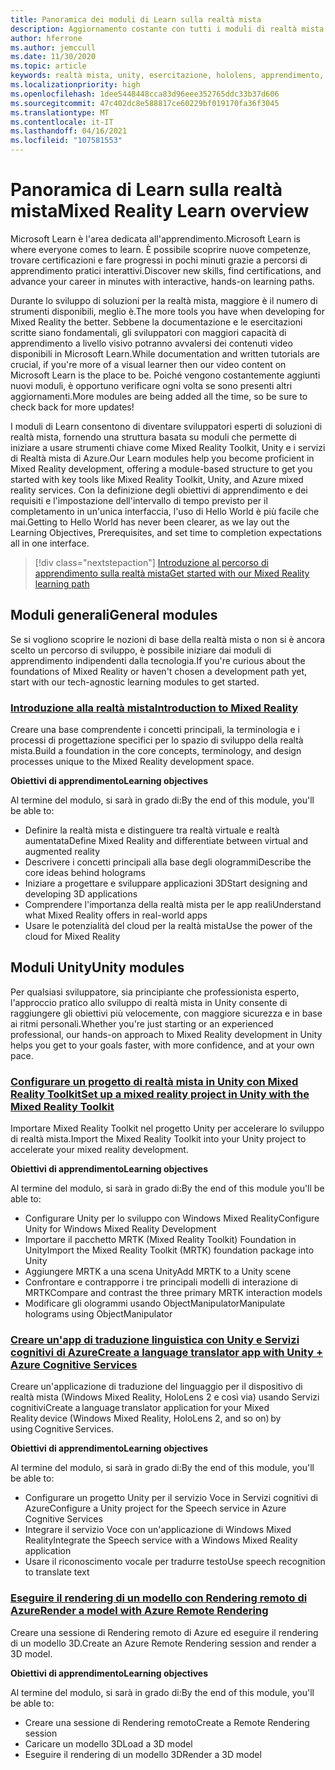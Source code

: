 ```yaml
---
title: Panoramica dei moduli di Learn sulla realtà mista
description: Aggiornamento costante con tutti i moduli di realtà mista disponibili, ospitati nella piattaforma Microsoft Learn.
author: hferrone
ms.author: jemccull
ms.date: 11/30/2020
ms.topic: article
keywords: realtà mista, unity, esercitazione, hololens, apprendimento, visore VR realtà mista, visore VR di windows mixed reality, visore per realtà virtuale, che cos'è la realtà virtuale, che cos'è la realtà aumentata, MRTK, mixed reality toolkit, traduzione, Azure, servizi cognitivi di Azure, Microsoft Learn
ms.localizationpriority: high
ms.openlocfilehash: 1dee5448448cca83d96eee352765ddc33b37d606
ms.sourcegitcommit: 47c402dc8e588817ce60229bf019170fa36f3045
ms.translationtype: MT
ms.contentlocale: it-IT
ms.lasthandoff: 04/16/2021
ms.locfileid: "107581553"
---
```

# <a name="mixed-reality-learn-overview"></a><span data-ttu-id="13e37-104">Panoramica di Learn sulla realtà mista</span><span class="sxs-lookup"><span data-stu-id="13e37-104">Mixed Reality Learn overview</span></span>

<span data-ttu-id="13e37-105">Microsoft Learn è l'area dedicata all'apprendimento.</span><span class="sxs-lookup"><span data-stu-id="13e37-105">Microsoft Learn is where everyone comes to learn.</span></span> <span data-ttu-id="13e37-106">È possibile scoprire nuove competenze, trovare certificazioni e fare progressi in pochi minuti grazie a percorsi di apprendimento pratici interattivi.</span><span class="sxs-lookup"><span data-stu-id="13e37-106">Discover new skills, find certifications, and advance your career in minutes with interactive, hands-on learning paths.</span></span> 

<span data-ttu-id="13e37-107">Durante lo sviluppo di soluzioni per la realtà mista, maggiore è il numero di strumenti disponibili, meglio è.</span><span class="sxs-lookup"><span data-stu-id="13e37-107">The more tools you have when developing for Mixed Reality the better.</span></span> <span data-ttu-id="13e37-108">Sebbene la documentazione e le esercitazioni scritte siano fondamentali, gli sviluppatori con maggiori capacità di apprendimento a livello visivo potranno avvalersi dei contenuti video disponibili in Microsoft Learn.</span><span class="sxs-lookup"><span data-stu-id="13e37-108">While documentation and written tutorials are crucial, if you're more of a visual learner then our video content on Microsoft Learn is the place to be.</span></span> <span data-ttu-id="13e37-109">Poiché vengono costantemente aggiunti nuovi moduli, è opportuno verificare ogni volta se sono presenti altri aggiornamenti.</span><span class="sxs-lookup"><span data-stu-id="13e37-109">More modules are being added all the time, so be sure to check back for more updates!</span></span>

<span data-ttu-id="13e37-110">I moduli di Learn consentono di diventare sviluppatori esperti di soluzioni di realtà mista, fornendo una struttura basata su moduli che permette di iniziare a usare strumenti chiave come Mixed Reality Toolkit, Unity e i servizi di Realtà mista di Azure.</span><span class="sxs-lookup"><span data-stu-id="13e37-110">Our Learn modules help you become proficient in Mixed Reality development, offering a module-based structure to get you started with key tools like Mixed Reality Toolkit, Unity, and Azure mixed reality services.</span></span> <span data-ttu-id="13e37-111">Con la definizione degli obiettivi di apprendimento e dei requisiti e l'impostazione dell'intervallo di tempo previsto per il completamento in un'unica interfaccia, l'uso di Hello World è più facile che mai.</span><span class="sxs-lookup"><span data-stu-id="13e37-111">Getting to Hello World has never been clearer, as we lay out the Learning Objectives, Prerequisites, and set time to completion expectations all in one interface.</span></span> 

> [!div class="nextstepaction"]
> [<span data-ttu-id="13e37-112">Introduzione al percorso di apprendimento sulla realtà mista</span><span class="sxs-lookup"><span data-stu-id="13e37-112">Get started with our Mixed Reality learning path</span></span>](https://docs.microsoft.com/learn/browse/?terms=mixed%20reality)

## <a name="general-modules"></a><span data-ttu-id="13e37-113">Moduli generali</span><span class="sxs-lookup"><span data-stu-id="13e37-113">General modules</span></span>

<span data-ttu-id="13e37-114">Se si vogliono scoprire le nozioni di base della realtà mista o non si è ancora scelto un percorso di sviluppo, è possibile iniziare dai moduli di apprendimento indipendenti dalla tecnologia.</span><span class="sxs-lookup"><span data-stu-id="13e37-114">If you're curious about the foundations of Mixed Reality or haven't chosen a development path yet, start with our tech-agnostic learning modules to get started.</span></span>

### <a name="introduction-to-mixed-reality"></a>[<span data-ttu-id="13e37-115">Introduzione alla realtà mista</span><span class="sxs-lookup"><span data-stu-id="13e37-115">Introduction to Mixed Reality</span></span>](/learn/modules/intro-to-mixed-reality/)

<span data-ttu-id="13e37-116">Creare una base comprendente i concetti principali, la terminologia e i processi di progettazione specifici per lo spazio di sviluppo della realtà mista.</span><span class="sxs-lookup"><span data-stu-id="13e37-116">Build a foundation in the core concepts, terminology, and design processes unique to the Mixed Reality development space.</span></span>

<span data-ttu-id="13e37-117">**Obiettivi di apprendimento**</span><span class="sxs-lookup"><span data-stu-id="13e37-117">**Learning objectives**</span></span>

<span data-ttu-id="13e37-118">Al termine del modulo, si sarà in grado di:</span><span class="sxs-lookup"><span data-stu-id="13e37-118">By the end of this module, you'll be able to:</span></span>

* <span data-ttu-id="13e37-119">Definire la realtà mista e distinguere tra realtà virtuale e realtà aumentata</span><span class="sxs-lookup"><span data-stu-id="13e37-119">Define Mixed Reality and differentiate between virtual and augmented reality</span></span>
* <span data-ttu-id="13e37-120">Descrivere i concetti principali alla base degli ologrammi</span><span class="sxs-lookup"><span data-stu-id="13e37-120">Describe the core ideas behind holograms</span></span>
* <span data-ttu-id="13e37-121">Iniziare a progettare e sviluppare applicazioni 3D</span><span class="sxs-lookup"><span data-stu-id="13e37-121">Start designing and developing 3D applications</span></span>
* <span data-ttu-id="13e37-122">Comprendere l'importanza della realtà mista per le app reali</span><span class="sxs-lookup"><span data-stu-id="13e37-122">Understand what Mixed Reality offers in real-world apps</span></span>
* <span data-ttu-id="13e37-123">Usare le potenzialità del cloud per la realtà mista</span><span class="sxs-lookup"><span data-stu-id="13e37-123">Use the power of the cloud for Mixed Reality</span></span>

## <a name="unity-modules"></a><span data-ttu-id="13e37-124">Moduli Unity</span><span class="sxs-lookup"><span data-stu-id="13e37-124">Unity modules</span></span>

<span data-ttu-id="13e37-125">Per qualsiasi sviluppatore, sia principiante che professionista esperto, l'approccio pratico allo sviluppo di realtà mista in Unity consente di raggiungere gli obiettivi più velocemente, con maggiore sicurezza e in base ai ritmi personali.</span><span class="sxs-lookup"><span data-stu-id="13e37-125">Whether you're just starting or an experienced professional, our hands-on approach to Mixed Reality development in Unity helps you get to your goals faster, with more confidence, and at your own pace.</span></span>

### <a name="set-up-a-mixed-reality-project-in-unity-with-the-mixed-reality-toolkit"></a>[<span data-ttu-id="13e37-126">Configurare un progetto di realtà mista in Unity con Mixed Reality Toolkit</span><span class="sxs-lookup"><span data-stu-id="13e37-126">Set up a mixed reality project in Unity with the Mixed Reality Toolkit</span></span>](/learn/modules/mixed-reality-toolkit-project-unity/)

<span data-ttu-id="13e37-127">Importare Mixed Reality Toolkit nel progetto Unity per accelerare lo sviluppo di realtà mista.</span><span class="sxs-lookup"><span data-stu-id="13e37-127">Import the Mixed Reality Toolkit into your Unity project to accelerate your mixed reality development.</span></span>

<span data-ttu-id="13e37-128">**Obiettivi di apprendimento**</span><span class="sxs-lookup"><span data-stu-id="13e37-128">**Learning objectives**</span></span>

<span data-ttu-id="13e37-129">Al termine del modulo, si sarà in grado di:</span><span class="sxs-lookup"><span data-stu-id="13e37-129">By the end of this module you'll be able to:</span></span>

* <span data-ttu-id="13e37-130">Configurare Unity per lo sviluppo con Windows Mixed Reality</span><span class="sxs-lookup"><span data-stu-id="13e37-130">Configure Unity for Windows Mixed Reality Development</span></span>
* <span data-ttu-id="13e37-131">Importare il pacchetto MRTK (Mixed Reality Toolkit) Foundation in Unity</span><span class="sxs-lookup"><span data-stu-id="13e37-131">Import the Mixed Reality Toolkit (MRTK) foundation package into Unity</span></span>
* <span data-ttu-id="13e37-132">Aggiungere MRTK a una scena Unity</span><span class="sxs-lookup"><span data-stu-id="13e37-132">Add MRTK to a Unity scene</span></span>
* <span data-ttu-id="13e37-133">Confrontare e contrapporre i tre principali modelli di interazione di MRTK</span><span class="sxs-lookup"><span data-stu-id="13e37-133">Compare and contrast the three primary MRTK interaction models</span></span>
* <span data-ttu-id="13e37-134">Modificare gli ologrammi usando ObjectManipulator</span><span class="sxs-lookup"><span data-stu-id="13e37-134">Manipulate holograms using ObjectManipulator</span></span>

### <a name="create-a-language-translator-app-with-unity--azure-cognitive-services"></a>[<span data-ttu-id="13e37-135">Creare un'app di traduzione linguistica con Unity e Servizi cognitivi di Azure</span><span class="sxs-lookup"><span data-stu-id="13e37-135">Create a language translator app with Unity + Azure Cognitive Services</span></span>](/learn/modules/create-language-translator-mixed-reality-application-unity-azure-cognitive-services/)

<span data-ttu-id="13e37-136">Creare un'applicazione di traduzione del linguaggio per il dispositivo di realtà mista (Windows Mixed Reality, HoloLens 2 e così via) usando Servizi cognitivi</span><span class="sxs-lookup"><span data-stu-id="13e37-136">Create a language translator application for your Mixed Reality device (Windows Mixed Reality, HoloLens 2, and so on) by using Cognitive Services.</span></span>

<span data-ttu-id="13e37-137">**Obiettivi di apprendimento**</span><span class="sxs-lookup"><span data-stu-id="13e37-137">**Learning objectives**</span></span>

<span data-ttu-id="13e37-138">Al termine del modulo, si sarà in grado di:</span><span class="sxs-lookup"><span data-stu-id="13e37-138">By the end of this module, you'll be able to:</span></span>

* <span data-ttu-id="13e37-139">Configurare un progetto Unity per il servizio Voce in Servizi cognitivi di Azure</span><span class="sxs-lookup"><span data-stu-id="13e37-139">Configure a Unity project for the Speech service in Azure Cognitive Services</span></span>
* <span data-ttu-id="13e37-140">Integrare il servizio Voce con un'applicazione di Windows Mixed Reality</span><span class="sxs-lookup"><span data-stu-id="13e37-140">Integrate the Speech service with a Windows Mixed Reality application</span></span>
* <span data-ttu-id="13e37-141">Usare il riconoscimento vocale per tradurre testo</span><span class="sxs-lookup"><span data-stu-id="13e37-141">Use speech recognition to translate text</span></span>

### <a name="render-a-model-with-azure-remote-rendering"></a>[<span data-ttu-id="13e37-142">Eseguire il rendering di un modello con Rendering remoto di Azure</span><span class="sxs-lookup"><span data-stu-id="13e37-142">Render a model with Azure Remote Rendering</span></span>](/learn/modules/render-model-azure-remote-rendering-unity/)

<span data-ttu-id="13e37-143">Creare una sessione di Rendering remoto di Azure ed eseguire il rendering di un modello 3D.</span><span class="sxs-lookup"><span data-stu-id="13e37-143">Create an Azure Remote Rendering session and render a 3D model.</span></span>

<span data-ttu-id="13e37-144">**Obiettivi di apprendimento**</span><span class="sxs-lookup"><span data-stu-id="13e37-144">**Learning objectives**</span></span>

<span data-ttu-id="13e37-145">Al termine del modulo, si sarà in grado di:</span><span class="sxs-lookup"><span data-stu-id="13e37-145">By the end of this module, you'll be able to:</span></span>

* <span data-ttu-id="13e37-146">Creare una sessione di Rendering remoto</span><span class="sxs-lookup"><span data-stu-id="13e37-146">Create a Remote Rendering session</span></span>
* <span data-ttu-id="13e37-147">Caricare un modello 3D</span><span class="sxs-lookup"><span data-stu-id="13e37-147">Load a 3D model</span></span>
* <span data-ttu-id="13e37-148">Eseguire il rendering di un modello 3D</span><span class="sxs-lookup"><span data-stu-id="13e37-148">Render a 3D model</span></span>